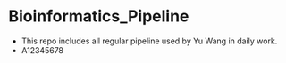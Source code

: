 # Bioinformatics_Pipeline 
- This repo includes all regular pipeline used by Yu Wang in daily work. 
- A12345678
